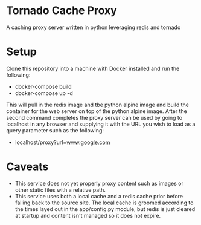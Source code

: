 # Tornado Cache Proxy
A caching proxy server written in python leveraging redis and tornado

# Setup
Clone this repository into a machine with Docker installed and run the following: 

* docker-compose build 
* docker-compose up -d

This will pull in the redis image and tbe python alpine image and build the container for the web server on top of the python alpine image. After the second command completes the proxy server can be used by going to localhost in any browser and supplying it with the URL you wish to load as a query parameter such as the following:

* localhost/proxy?url=www.google.com

# Caveats

* This service does not yet properly proxy content such as images or other static files with a relative path.
* This service uses both a local cache and a redis cache prior before falling back to the source site. The local cache is groomed according to the times layed out in the app/config.py module, but redis is just cleared at startup and content isn't managed so it does not expire.

